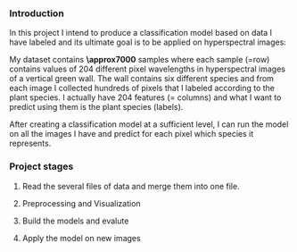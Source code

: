 ### **Introduction**
In this project I intend to produce a classification model based on data I have labeled  and its ultimate goal is to be applied on hyperspectral images:

My dataset contains **\approx7000** samples where each sample (=row) contains values ​​of 204 different pixel wavelengths in hyperspectral images of a vertical green wall. 
The wall contains six different species and from each image I collected hundreds of pixels that I labeled according to the plant species.
I actually have 204 features (= columns) and what I want to predict using them is the plant species (labels).

After creating a classification model at a sufficient level, I can run the model on all the images I have and predict for each pixel which species it represents.

### **Project stages**

1. Read the several files of data and merge them into one file.

2. Preprocessing and Visualization

3. Build the models and evalute

4. Apply the model on new images
